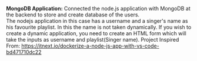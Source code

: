 <b>MongoDB Application:</b>
Connected the node.js application with MongoDB at the backend to store and create database of the users. \
The nodejs application in this case has a username and a singer's name as his favourite playlist. In this the name is not taken dynamically. 
If you wish to create a dynamic application, you need to create an HTML form which will take the inputs as username and playlist(Singer name). 
Project Inspired From: https://itnext.io/dockerize-a-node-js-app-with-vs-code-bd471710dc22

